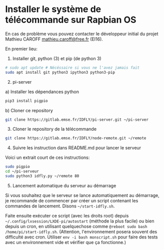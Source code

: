 # Installer le système de télécommande sur Rapbian OS

En cas de problème vous pouvez contacter le développeur initial du projet
Mathieu CAROFF <mathieu.caroff@free.fr> (EI16).

En premier lieu:

1) Installer git, python (3) et pip (de python 3)

```bash
# sudo apt update # Nécéssaire si vous ne l'avez jamais fait
sudo apt install git python3 ipython3 python3-pip
```

2) pi-server

a) Installer les dépendances python

```bash
pip3 install pigpio
```

b) Cloner ce repository

```bash
git clone https://gitlab.emse.fr/IDFLY/pi-server.git ~/pi-server
```

3) Cloner le repository de la télécommande

```bash
git clone https://gitlab.emse.fr/IDFLY/node-remote.git ~/remote
```

4) Suivre les instruction dans README.md pour lancer le serveur

Voici un extrait court de ces instructions:

```bash
sudo pigpio
cd ~/pi-serveur
sudo python3 idfly.py ~/remote 80
```

5) Lancement automatique du serveur au démarrage

Si vous souhaitez que le serveur se lance automatiquement au démarrage, je
recommande de commencer par créer un script contenant les commandes de
lancement. Disons `~/start-idfly.sh`.

Faite ensuite exécuter ce script (avec les droits root) depuis
`~/.config/lxsession/LXDE-pi/autostart` (méthode la plus facile) ou bien
depuis un cron, en utilisant quelquechose comme
`@reboot sudo bash /home/pi/start-idfly.sh`. (Attention, l'environnement
posera souvent des difficulté avec cron. Utiliser
`env -i bash monscript.sh` pour faire des tests avec un environnement vide
et vérifier que ça fonctionne.)
